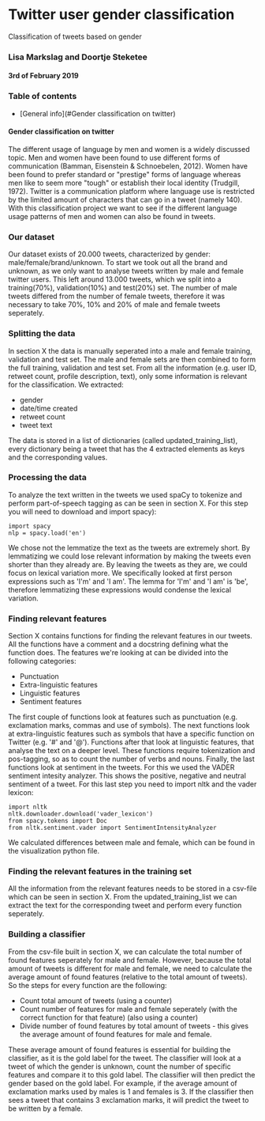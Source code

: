 # Twitter user gender classification
Classification of tweets based on gender
### Lisa Markslag and Doortje Steketee
#### 3rd of February 2019

### Table of contents
* [General info](#Gender classification on twitter)

#### Gender classification on twitter
The different usage of language by men and women is a widely discussed topic. Men and women have been found to use different forms of communication (Bamman, Eisenstein & Schnoebelen, 2012). Women have been found to prefer standard or "prestige" forms of language whereas men like to seem more "tough" or establish their local identity (Trudgill, 1972). Twitter is a communication platform where language use is restricted by the limited amount of characters that can go in a tweet (namely 140). With this classification project we want to see if the different language usage patterns of men and women can also be found in tweets. 

### Our dataset
Our dataset exists of 20.000 tweets, characterized by gender: male/female/brand/unknown. To start we took out all the brand and unknown, as we only want to analyse tweets written by male and female twitter users. This left around 13.000 tweets, which we split into a training(70%), validation(10%) and test(20%) set. The number of male tweets differed from the number of female tweets, therefore it was necessary to take 70%, 10% and 20% of male and female tweets seperately. 

### Splitting the data
In section X the data is manually seperated into a male and female training, validation and test set. The male and female sets are then combined to form the full training, validation and test set. From all the information (e.g. user ID, retweet count, profile description, text), only some information is relevant for the classification. We extracted:
* gender 
* date/time created
* retweet count
* tweet text 

The data is stored in a list of dictionaries (called updated_training_list), every dictionary being a tweet that has the 4 extracted elements as keys and the corresponding values. 

### Processing the data
To analyze the text written in the tweets we used spaCy to tokenize and perform part-of-speech tagging as can be seen in section X. For this step you will need to download and import spacy):

``` 
import spacy
nlp = spacy.load('en')
```
We chose not the lemmatize the text as the tweets are extremely short. By lemmatizing we could lose relevant information by making the tweets even shorter than they already are. By leaving the tweets as they are, we could focus on lexical variation more. We specifically looked at first person expressions such as 'I'm' and 'I am'. The lemma for 'I'm' and 'I am' is 'be', therefore lemmatizing these expressions would condense the lexical variation. 

### Finding relevant features
Section X contains functions for finding the relevant features in our tweets. All the functions have a comment and a docstring defining what the function does. The features we're looking at can be divided into the following categories: 
* Punctuation
* Extra-linguistic features
* Linguistic features
* Sentiment features

The first couple of functions look at features such as punctuation (e.g. exclamation marks, commas and use of symbols). The next functions look at extra-linguistic features such as symbols that have a specific function on Twitter (e.g. '#' and '@'). Functions after that look at linguistic features, that analyse the text on a deeper level. These functions require tokenization and pos-tagging, so as to count the number of verbs and nouns. Finally, the last functions look at sentiment in the tweets. For this we used the VADER sentiment intesity analyzer. This shows the positive, negative and neutral sentiment of a tweet. For this last step you need to import nltk and the vader lexicon:

```
import nltk
nltk.downloader.download('vader_lexicon')
from spacy.tokens import Doc
from nltk.sentiment.vader import SentimentIntensityAnalyzer
```

We calculated differences between male and female, which can be found in the visualization python file. 

### Finding the relevant features in the training set
All the information from the relevant features needs to be stored in a csv-file which can be seen in section X. From the updated_training_list we can extract the text for the corresponding tweet and perform every function seperately. 

### Building a classifier
From the csv-file built in section X, we can calculate the total number of found features seperately for male and female. However, because the total amount of tweets is different for male and female, we need to calculate the average amount of found features (relative to the total amount of tweets). So the steps for every function are the following: 
* Count total amount of tweets (using a counter)
* Count number of features for male and female seperately (with the correct function for that feature) (also using a counter)
* Divide number of found features by total amount of tweets - this gives the average amount of found features for male and female. 

These average amount of found features is essential for building the classifier, as it is the gold label for the tweet. 
The classifier will look at a tweet of which the gender is unknown, count the number of specific features and compare it to this gold label. The classifier will then predict the gender based on the gold label. 
For example, if the average amount of exclamation marks used by males is 1 and females is 3. If the classifier then sees a tweet that contains 3 exclamation marks, it will predict the tweet to be written by a female. 

